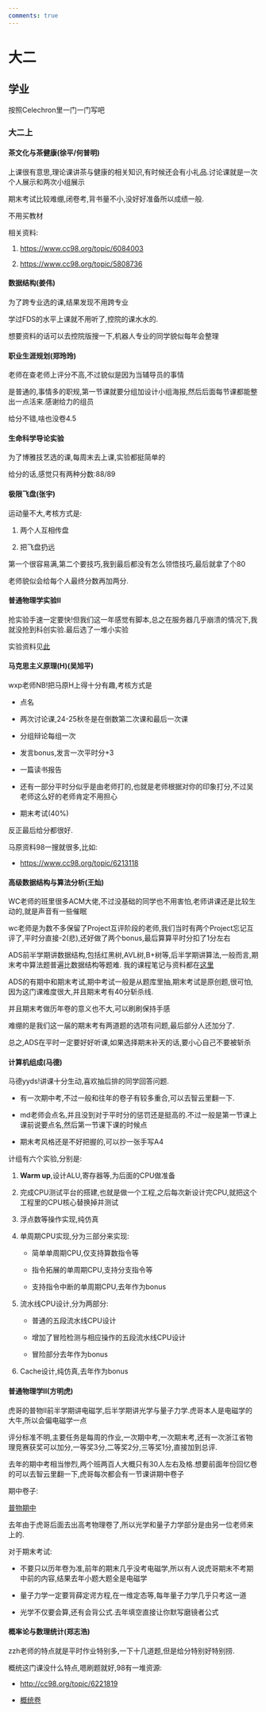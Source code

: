 ```yaml
---
comments: true
---
```


# 大二

## 学业

按照Celechron里一门一门写吧

### 大二上

#### 茶文化与茶健康(徐平/何普明)

上课很有意思,理论课讲茶与健康的相关知识,有时候还会有小礼品.讨论课就是一次个人展示和两次小组展示

期末考试比较难绷,闭卷考,背书量不小,没好好准备所以成绩一般.

不用买教材

相关资料:

1. https://www.cc98.org/topic/6084003

2. https://www.cc98.org/topic/5808736

#### 数据结构(姜伟)

为了跨专业选的课,结果发现不用跨专业

学过FDS的水平上课就不用听了,控院的课水水的.

想要资料的话可以去控院版搜一下,机器人专业的同学貌似每年会整理

#### 职业生涯规划(郑玲玲)
老师在查老师上评分不高,不过貌似是因为当辅导员的事情

是普通的,事情多的职规,第一节课就要分组加设计小组海报,然后后面每节课都能整出一点活来.感谢给力的组员

给分不错,啥也没卷4.5

#### 生命科学导论实验

为了博雅技艺选的课,每周末去上课,实验都挺简单的

给分的话,感觉只有两种分数:88/89

#### 极限飞盘(张宇)

运动量不大,考核方式是:

1. 两个人互相传盘

2. 把飞盘扔远

第一个很容易满,第二个要技巧,我到最后都没有怎么领悟技巧,最后就拿了个80

老师貌似会给每个人最终分数再加两分.

#### 普通物理学实验II

抢实验手速一定要快!但我们这一年感觉有脚本,总之在服务器几乎崩溃的情况下,我就没抢到科创实验.最后选了一堆小实验

实验资料见[此](../tools/share.md#普物实验ii电子实验报告)

#### 马克思主义原理(H)(吴旭平)

wxp老师NB!把马原H上得十分有趣,考核方式是

+ 点名

+ 两次讨论课,24-25秋冬是在倒数第二次课和最后一次课

+ 分组辩论每组一次

+ 发言bonus,发言一次平时分+3

+ 一篇读书报告

+ 还有一部分平时分似乎是由老师打的,也就是老师根据对你的印象打分,不过吴老师这么好的老师肯定不用担心

+ 期末考试(40%)

反正最后给分都很好.

马原资料98一搜就很多,比如:

+ https://www.cc98.org/topic/6213118

#### 高级数据结构与算法分析(王灿)

WC老师的班里很多ACM大佬,不过没基础的同学也不用害怕,老师讲课还是比较生动的,就是声音有一些催眠

wc老师是为数不多保留了Project互评阶段的老师,我们当时有两个Project忘记互评了,平时分直接-2(悲),还好做了两个bonus,最后算算平时分扣了1分左右

ADS前半学期讲数据结构,包括红黑树,AVL树,B+树等,后半学期讲算法,一般而言,期末考中算法题普遍比数据结构等题难.
我的课程笔记与资料都在[这里](../incourse/ADS/)

ADS的有期中和期末考试,期中考试一般是从题库里抽,期末考试是原创题,很可怕,因为这门课难度很大,并且期末考有40分斩杀线.

并且期末考做历年卷的意义也不大,可以刷刷保持手感

难绷的是我们这一届的期末考有两道题的选项有问题,最后部分人还加分了.

总之,ADS在平时一定要好好听课,如果选择期末补天的话,要小心自己不要被斩杀

#### 计算机组成(马德)

马德yyds!讲课十分生动,喜欢抽后排的同学回答问题.

+ 有一次期中考,不过一般和往年的卷子有较多重合,可以去智云里翻一下.

+ md老师会点名,并且没到对于平时分的惩罚还是挺高的.不过一般是第一节课上课前说要点名,然后第一节课下课的时候点

+ 期末考风格还是不好把握的,可以抄一张手写A4

计组有六个实验,分别是:

1. **Warm up**,设计ALU,寄存器等,为后面的CPU做准备

2. 完成CPU测试平台的搭建,也就是做一个工程,之后每次新设计完CPU,就把这个工程里的CPU核心替换掉并测试

3. 浮点数等操作实现,纯仿真

4. 单周期CPU实现,分为三部分来实现:

    + 简单单周期CPU,仅支持算数指令等

    + 指令拓展的单周期CPU,支持分支指令等

    + 支持指令中断的单周期CPU,去年作为bonus

5. 流水线CPU设计,分为两部分:
    + 普通的五段流水线CPU设计

    + 增加了冒险检测与相应操作的五段流水线CPU设计

    + 冒险部分去年作为bonus

6. Cache设计,纯仿真,去年作为bonus

#### 普通物理学II(方明虎)

虎哥的普物II前半学期讲电磁学,后半学期讲光学与量子力学.虎哥本人是电磁学的大牛,所以会偏电磁学一点

评分标准不明,主要任务是每周的作业,一次期中考,一次期末考,还有一次浙江省物理竞赛获奖可以加分,一等奖3分,二等奖2分,三等奖1分,直接加到总评.

去年的期中考相当惨烈,两个班两百人大概只有30人左右及格.想要前面年份回忆卷的可以去智云里翻一下,虎哥每次都会有一节课讲期中卷子

期中卷子:

<a href="https://starstone3.github.io/smaterials/Physics_mid.pdf" download="Physics_mid.pdf">普物期中</a>

去年由于虎哥后面去出高考物理卷了,所以光学和量子力学部分是由另一位老师来上的.

对于期末考试:

+ 不要只以历年卷为准,前年的期末几乎没考电磁学,所以有人说虎哥期末不考期中前的内容,结果去年小题大题全是电磁学

+ 量子力学一定要背薛定谔方程,在一维定态等,每年量子力学几乎只考这一道

+ 光学不仅要会算,还有会背公式.去年填空直接让你默写磨镜者公式

#### 概率论与数理统计(郑志浩)

zzh老师的特点就是平时作业特别多,一下十几道题,但是给分特别好特别捞.

概统这门课没什么特点,嗯刷题就好,98有一堆资源:

+ http://cc98.org/topic/6221819

+ <a href="https://starstone3.github.io/smaterials/gaiti.pdf" download="23-24.pdf">概统卷</a>

